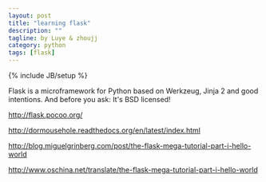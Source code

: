 ```yaml
---
layout: post
title: "learning flask"
description: ""
tagline: by Luye & zhoujj
category: python
tags: [flask]
---
```

{% include JB/setup %}

Flask is a microframework for Python based on Werkzeug, Jinja 2 and good intentions. And before you ask: It's BSD licensed!

<!--more-->


http://flask.pocoo.org/

http://dormousehole.readthedocs.org/en/latest/index.html

http://blog.miguelgrinberg.com/post/the-flask-mega-tutorial-part-i-hello-world

http://www.oschina.net/translate/the-flask-mega-tutorial-part-i-hello-world


